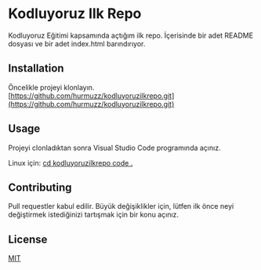# Kodluyoruz Ilk Repo
Kodluyoruz Eğitimi kapsamında açtığım ilk repo. İçerisinde bir adet README dosyası ve bir adet index.html barındırıyor.


## Installation
Öncelikle projeyi klonlayın.
[https://github.com/hurmuzz/kodluyoruzilkrepo.git](https://github.com/hurmuzz/kodluyoruzilkrepo.git)

## Usage
Projeyi clonladıktan sonra Visual Studio Code programında açınız.

Linux için:
[cd kodluyoruzilkrepo code .](https://github.com/hurmuzz/kodluyoruzilkrepo.git)

## Contributing
Pull requestler kabul edilir. Büyük değişiklikler için, lütfen ilk önce neyi değiştirmek istediğinizi tartışmak için bir konu açınız.

## License
[MIT](https://choosealicense.com/licenses/mit/)



